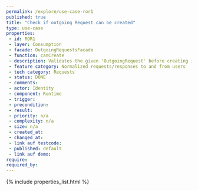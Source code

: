 ```yaml
---
permalink: /explore/use-case-ror1
published: true
title: "Check if outgoing Request can be created"
type: use-case
properties:
 - id: ROR1
 - layer: Consumption
 - facade: OutgoingRequestsFacade
 - function: canCreate
 - description: Validates the given 'OutgoingRequest' before creating it
 - feature category: Normalized requests/responses to and from users
 - tech category: Requests
 - status: DONE
 - comments: 
 - actor: Identity
 - component: Runtime
 - trigger: 
 - precondition: 
 - result: 
 - priority: n/a
 - complexity: n/a
 - size: n/a
 - created_at: 
 - changed_at: 
 - link auf testcode: 
 - published: default
 - link auf demo: 
require:
required_by:
---
```

{% include properties_list.html %}

